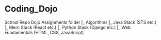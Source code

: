 # Coding_Dojo
School Repo
Dojo Assignments folder
         |_ Algorithms
         |_ Java Stack (STS etc.)
         |_ Mern Stack (React etc.)
         |_ Python Stack (Django etc.)
         |_ Web Fundamentals (HTML, CSS, JavaScript)
